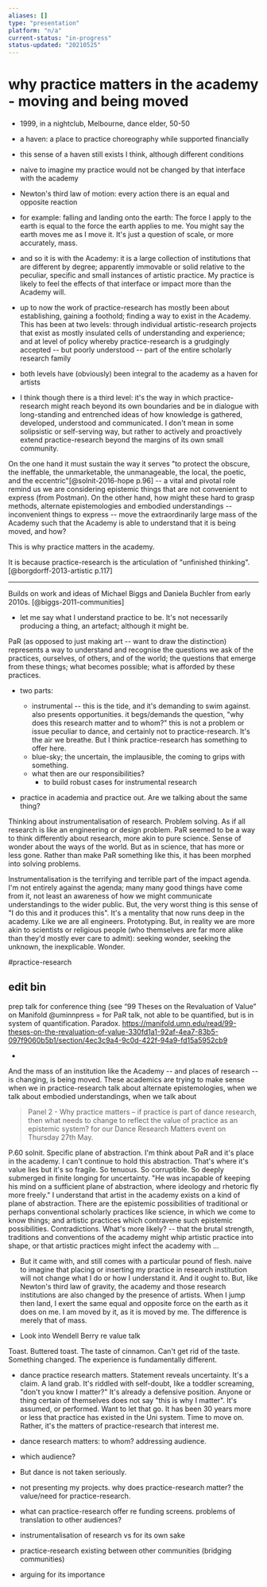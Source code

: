 ```yaml
---
aliases: []
type: "presentation"
platform: "n/a"
current-status: "in-progress"
status-updated: "20210525"
---
```


# why practice matters in the academy - moving and being moved

- 1999, in a nightclub, Melbourne, dance elder, 50-50
- a haven: a place to practice choreography while supported financially
- this sense of a haven still exists I think, although different conditions
- naive to imagine my practice would not be changed by that interface with the academy

- Newton's third law of motion: every action there is an equal and opposite reaction
- for example: falling and landing onto the earth: The force I apply to the earth is equal to the force the earth applies to me. You might say the earth moves me as I move it. It's just a question of scale, or more accurately, mass. 
- and so it is with the Academy: it is a large collection of institutions that are different by degree; apparently immovable or solid relative to the peculiar, specific and small instances of artistic practice. My practice is likely to feel the effects of that interface or impact more than the Academy will. 

- up to now the work of practice-research has mostly been about establishing, gaining a foothold; finding a way to exist in the Academy. This has been at two levels: through individual artistic-research projects that exist as mostly insulated cells of understanding and experience; and at level of policy whereby practice-research is a grudgingly accepted -- but poorly understood -- part of the entire scholarly research family
- both levels have (obviously) been integral to the academy as a haven for artists

- I think though there is a third level: it's the way in which practice-research might reach beyond its own boundaries and be in dialogue with long-standing and entrenched ideas of how knowledge is gathered, developed, understood and communicated. I don't mean in some solipsistic or self-serving way, but rather to actively and proactively extend practice-research beyond the margins of its own small community. 

On the one hand it must sustain the way it serves "to protect the obscure, the ineffable, the unmarketable, the unmanageable, the local, the poetic, and the eccentric"[@solnit-2016-hope p.96] -- a vital and pivotal role remind us we are considering epistemic things that are not convenient to express (from Postman). On the other hand, how might these hard to grasp methods, alternate epistemologies and embodied understandings -- inconvenient things to express -- move the extraordinarily large mass of the Academy such that the Academy is able to understand that it is being moved, and how? 

This is why practice matters in the academy. 

It is because practice-research is the articulation of "unfinished thinking".[@borgdorff-2013-artistic p.117] 

--- 

Builds on work and ideas of Michael Biggs and Daniela Buchler from early 2010s. [@biggs-2011-communities] 

- let me say what I understand practice to be. It's not necessarily producing a thing, an artefact; although it might be.



PaR (as opposed to just making art -- want to draw the distinction) represents a way to understand and recognise the questions we ask of the practices, ourselves, of others, and of the world; the questions that emerge from these things; what becomes possible; what is afforded by these practices. 





- two parts: 
	- instrumental -- this is the tide, and it's demanding to swim against. also presents opportunities. it begs/demands the question, "why does this research matter and to whom?" this is not a problem or issue peculiar to dance, and certainly not to practice-research. It's the air we breathe. But I think practice-research has something to offer here.
	- blue-sky; the uncertain, the implausible, the coming to grips with something. 
	- what then are our responsibilities?
		- to build robust cases for instrumental research

- practice in academia and practice out. Are we talking about the same thing? 

Thinking about instrumentalisation of research. Problem solving. As if all research is like an engineering or design problem. PaR seemed to be a way to think differently about research, more akin to pure science. Sense of wonder about the ways of the world. But as in science, that has more or less gone. Rather than make PaR something like this, it has been morphed into solving problems. 




Instrumentalisation is the terrifying and terrible part of the impact agenda. I'm not entirely against the agenda; many many good things have come from it, not least an awareness of how we might communicate understandings to the wider public. But, the very worst thing is this sense of "I do this and it produces this". It's a mentality that now runs deep in the academy. Like we are all engineers. Prototyping. But, in reality we are more akin to scientists or religious people (who themselves are far more alike than they'd mostly ever care to admit): seeking wonder, seeking the unknown, the inexplicable. Wonder. 




#practice-research 


## edit bin

prep talk for conference thing (see “99 Theses on the Revaluation of Value” on Manifold @uminnpress = for PaR talk, not able to be quantified, but is in system of quantification. Paradox. 
https://manifold.umn.edu/read/99-theses-on-the-revaluation-of-value-330fd1a1-92af-4ea7-83b5-097f9060b5b1/section/4ec3c9a4-9c0d-422f-94a9-fd15a5952cb9

- 
And the mass of an institution like the Academy -- and places of research -- is changing, is being moved. These academics are trying to make sense when we in practice-research talk about alternate epistemologies, when we talk about embodied understandings, when we talk about   

>Panel 2 - Why practice matters – if practice is part of dance research, then what needs to change to reflect the value of practice as an epistemic system? for our Dance Research Matters event on Thursday 27th May.


P.60 solnit. Specific plane of abstraction. I'm think about PaR and it's place in the academy. I can't continue to hold this abstraction. That's where it's value lies but it's so fragile. So tenuous. So corruptible. So deeply submerged in finite longing for uncertainty. "He was incapable of keeping his mind on a sufficient plane of abstraction, where ideology and rhetoric fly more freely."
I understand that artist in the academy exists on a kind of plane of abstraction. There are the epistemic possibilities of traditional or perhaps conventional scholarly practices like science, in which we come to know things; and artistic practices which contravene such epistemic possibilities. Contradictions. What's more likely? -- that the brutal strength, traditions and conventions of the academy might whip artistic practice into shape, or that artistic practices might infect the academy with ... 

- But it came with, and still comes with a particular pound of flesh. naive to imagine that placing or inserting my practice in research institution will not change what I do or how I understand it. And it ought to. But, like Newton's third law of gravity, the academy and those research institutions are also changed by the presence of artists. When I jump then land, I exert the same equal and opposite force on the earth as it does on me. I am moved by it, as it is moved by me. The difference is merely that of mass. 

- Look into Wendell Berry re value talk

Toast. Buttered toast. The taste of cinnamon. Can't get rid of the taste. 
Something changed. The experience is fundamentally different. 

- dance practice research matters. Statement reveals uncertainty. It's a claim. A land grab. It's riddled with self-doubt, like a toddler screaming, "don't you know I matter?" It's already a defensive position. Anyone or thing certain of themselves does not say "this is why I matter". It's assumed, or performed. Want to let that go. It has been 30 years more or less that practice has existed in the Uni system. Time to move on. Rather, it's the matters of practice-research that interest me. 

- dance research matters: to whom? addressing audience. 
- which audience? 
- But dance is not taken seriously.

- not presenting my projects. why does practice-research matter? the value/need for practice-research.
- what can practice-research offer re funding screens. problems of translation to other audiences? 
- instrumentalisation of research vs for its own sake 
- practice-research existing between other communities (bridging communities)
- arguing for its importance